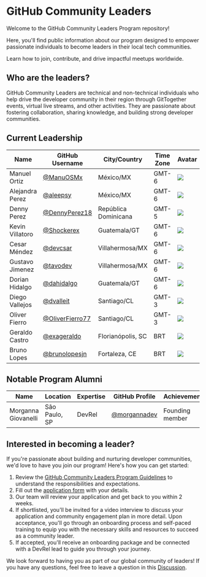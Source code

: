 # GitHub Community Leaders

Welcome to the GitHub Community Leaders Program repository!

Here, you'll find public information about our program designed to empower passionate individuals to become leaders in their local tech communities.

Learn how to join, contribute, and drive impactful meetups worldwide.

## Who are the leaders?

GitHub Community Leaders are technical and non-technical individuals who help drive the developer community in their region through GitTogether events, virtual live streams, and other activities. They are passionate about fostering collaboration, sharing knowledge, and building strong developer communities.

## Current Leadership

| Name | GitHub Username | City/Country | Time Zone | Avatar |
|---|---|---|---|---| 
| Manuel Ortiz | [@ManuOSMx](https://github.com/manuosmx) | México/MX | GMT-6 | ![](https://avatars.githubusercontent.com/manuosmx?s=64) |
| Alejandra Perez | [@aleepsy](https://github.com/aleepsy) | México/MX | GMT-6 | ![](https://avatars.githubusercontent.com/aleepsy?s=64) |
| Denny Perez | [@DennyPerez18](https://github.com/DennyPerez18) | República Dominicana | GMT-5 | ![](https://avatars.githubusercontent.com/DennyPerez18?s=64) |
| Kevin Villatoro | [@Shockerex](https://github.com/Shockerex) | Guatemala/GT | GMT-6 | ![](https://avatars.githubusercontent.com/Shockerex?s=64) |
| Cesar Méndez | [@devcsar](https://github.com/devcsar) | Villahermosa/MX | GMT-6 | ![](https://avatars.githubusercontent.com/devcsar?s=64) |
| Gustavo Jimenez | [@tavodev](https://github.com/tavodev) | Villahermosa/MX | GMT-6 | ![](https://avatars.githubusercontent.com/tavodev?s=64) |
| Dorian Hidalgo | [@dahidalgo](https://github.com/dahidalgo) | Guatemala/GT | GMT-6 | ![](https://avatars.githubusercontent.com/dahidalgo?s=64) |
| Diego Vallejos | [@dvalleit](https://github.com/dvalleit) | Santiago/CL | GMT-3 | ![](https://avatars.githubusercontent.com/dvalleit?s=64) |
| Oliver Fierro | [@OliverFierro77](https://github.com/oliverfierro77) | Santiago/CL | GMT-3 | ![](https://avatars.githubusercontent.com/oliverfierro77?s=64) |
| Geraldo Castro| [@exageraldo](https://github.com/exageraldo) | Florianópolis, SC | BRT | ![](https://avatars.githubusercontent.com/exageraldo?s=64) |
| Bruno Lopes | [@brunolopesjn](https://github.com/brunolopesjn) | Fortaleza, CE | BRT | ![](https://avatars.githubusercontent.com/brunolopesjn?s=64) |



## Notable Program Alumni

| Name | Location | Expertise | GitHub Profile | Achievements |
|------|----------|-----------|----------------|--------------|
| Morganna Giovanelli | São Paulo, SP  | DevRel | [@morgannadev](https://github.com/morgannadev) | Founding member |

## Interested in becoming a leader?

If you're passionate about building and nurturing developer communities, we'd love to have you join our program! Here's how you can get started:

1. Review the [GitHub Community Leaders Program Guidelines](hprogram/guidelines.md) to understand the responsibilities and expectations.
2. Fill out the [application form](./application.md) with your details.
3. Our team will review your application and get back to you within 2 weeks.
4. If shortlisted, you'll be invited for a video interview to discuss your application and community engagement plan in more detail.
Upon acceptance, you'll go through an onboarding process and self-paced training to equip you with the necessary skills and resources to succeed as a community leader.
5. If accepted, you'll receive an onboarding package and be connected with a DevRel lead to guide you through your journey.

We look forward to having you as part of our global community of leaders! If you have any questions, feel free to leave a question in this [Discussion](https://github.com/gittogethers/community-leaders/discussions/categories/program-questions).
